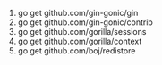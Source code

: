 1. go get github.com/gin-gonic/gin
2. go get github.com/gin-gonic/contrib
3. go get github.com/gorilla/sessions
4. go get github.com/gorilla/context
5. go get github.com/boj/redistore